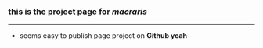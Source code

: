 ### this is the project page for *macraris*
--------
* seems easy to publish page project on **Github yeah**
